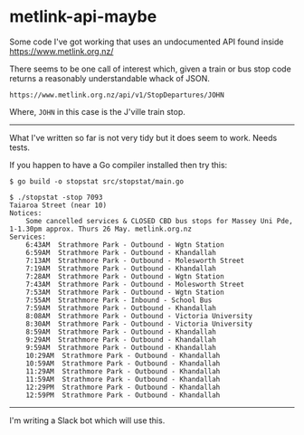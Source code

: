 # metlink-api-maybe

Some code I've got working that uses an undocumented API found inside https://www.metlink.org.nz/

There seems to be one call of interest which, given a train or bus stop code returns a reasonably understandable whack of JSON.

`https://www.metlink.org.nz/api/v1/StopDepartures/JOHN`

Where, `JOHN` in this case is the J'ville train stop.

----

What I've written so far is not very tidy but it does seem to work. Needs tests.

If you happen to have a Go compiler installed then try this:

```
$ go build -o stopstat src/stopstat/main.go 

$ ./stopstat -stop 7093
Taiaroa Street (near 10)
Notices:
    Some cancelled services & CLOSED CBD bus stops for Massey Uni Pde, 1-1.30pm approx. Thurs 26 May. metlink.org.nz
Services:
    6:43AM  Strathmore Park - Outbound - Wgtn Station
    6:59AM  Strathmore Park - Outbound - Khandallah
    7:13AM  Strathmore Park - Outbound - Molesworth Street
    7:19AM  Strathmore Park - Outbound - Khandallah
    7:28AM  Strathmore Park - Outbound - Wgtn Station
    7:43AM  Strathmore Park - Outbound - Molesworth Street
    7:53AM  Strathmore Park - Outbound - Wgtn Station
    7:55AM  Strathmore Park - Inbound - School Bus
    7:59AM  Strathmore Park - Outbound - Khandallah
    8:08AM  Strathmore Park - Outbound - Victoria University
    8:30AM  Strathmore Park - Outbound - Victoria University
    8:59AM  Strathmore Park - Outbound - Khandallah
    9:29AM  Strathmore Park - Outbound - Khandallah
    9:59AM  Strathmore Park - Outbound - Khandallah
    10:29AM  Strathmore Park - Outbound - Khandallah
    10:59AM  Strathmore Park - Outbound - Khandallah
    11:29AM  Strathmore Park - Outbound - Khandallah
    11:59AM  Strathmore Park - Outbound - Khandallah
    12:29PM  Strathmore Park - Outbound - Khandallah
    12:59PM  Strathmore Park - Outbound - Khandallah
```

----

I'm writing a Slack bot which will use this.

